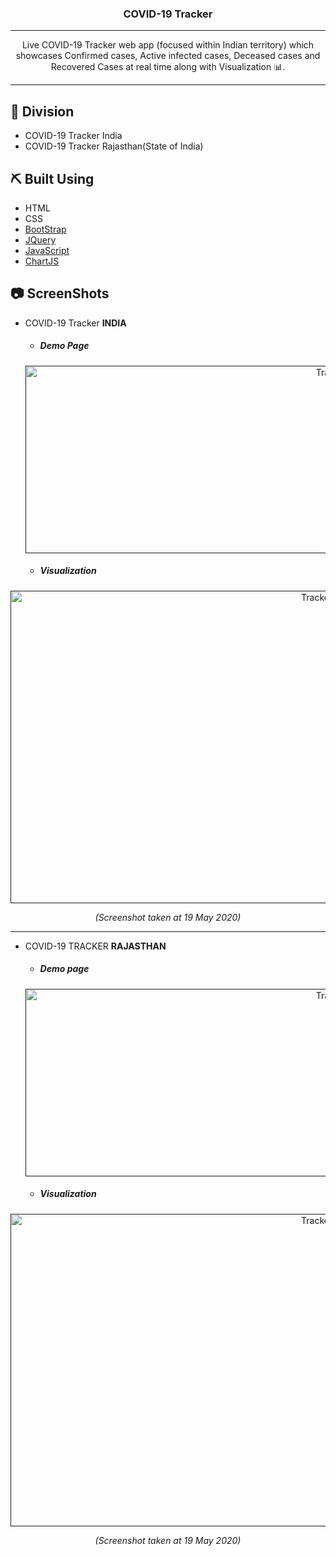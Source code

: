 <h3 align="center">COVID-19 Tracker</h3>

---

<p align="center"> Live COVID-19 Tracker web app (focused within Indian territory) which showcases Confirmed cases, Active infected cases, Deceased cases and Recovered Cases at real time along with Visualization 📊.
    <br> 
</p>

---


## 🧐 Division
* COVID-19 Tracker India 
* COVID-19 Tracker Rajasthan(State of India) 

## ⛏️ Built Using
- HTML
- CSS
- [BootStrap](https://www.bootstrapcdn.com/)
- [JQuery](https://code.jquery.com/)
- [JavaScript](https://www.chartjs.org/)
- [ChartJS](https://www.chartjs.org/)

## 📷 ScreenShots 

- COVID-19 Tracker **INDIA**

  - ##### Demo Page 

  <p align="center">
    <a href="" rel="noopener">
  <img width=1000 height=300 src="https://user-images.githubusercontent.com/26703868/82257644-05293a00-9976-11ea-98e5-ff6f6f3d3032.png" alt="Tracker India"></a>
  </p>
  
  - ##### Visualization

<p align="center">
  <a href="" rel="noopener">
 <img width=1000 height=500 src="https://user-images.githubusercontent.com/26703868/82254840-39e6c280-9971-11ea-9c1b-75a89d494f16.gif" alt="Tracker India"></a>
</p>

<p align="center">
  <i>(Screenshot taken at 19 May 2020)</i>
</p>


---

- COVID-19 TRACKER **RAJASTHAN**

  - ##### Demo page

  <p align="center">
    <a href="" rel="noopener">
  <img width=1000 height=300 src="https://user-images.githubusercontent.com/26703868/82257627-ff335900-9975-11ea-89d7-848a740c09cc.png" alt="Tracker India"></a>
  </p>

  - ##### Visualization

<p align="center">
  <a href="" rel="noopener">
 <img width=1000 height=500 src="https://user-images.githubusercontent.com/26703868/82254855-41a66700-9971-11ea-8a63-d6bea1e1c75e.gif" alt="Tracker India"></a>
</p>

<p align="center">
  <i>(Screenshot taken at 19 May 2020)</i>
</p>


